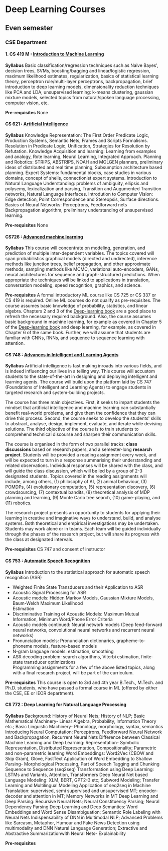 # Deep Learning Courses

## Even semester

### CSE Department

#### 1. **CS 419 M** : <u>Introduction to Machine Learning</u>
**Syllabus**
Basic classification/regression techniques such as Naive Bayes', decision trees, SVMs, boosting/bagging and linear/logistic regression, maximum likelihood estimates, regularization, basics of statistical learning theory, perceptron rule/multi-layer perceptrons, backpropagation, brief introduction to deep learning models, dimensionality reduction techniques like PCA and LDA, unsupervised learning: k-means clustering, gaussian mixture models, selected topics from natural/spoken language processing, computer vision, etc.

**Pre-requisites**
None

####  **CS 621** : <u>Artificial Intelligence</u>
**Syllabus**
Knowledge Representation: The First Order Predicate Logic, Production Systems, Semantic Nets, Frames and Scripts Formalisms. Resolution in Predicate Logic, Unification, Strategies for Resolution by Refutation. Knowledge Acquisition and learning: Learning from examples and analogy, Rote learning, Neural Learning, Integrated Approach. Planning and Robotics: STRIPS, ABSTRIPS, NOAH and MOLGEN planners, preliminary ideas of distributed and real time planning, Subsumption architecture based planning. Expert Systems: fundamental blocks, case studies in various domains, concept of shells, connectionist expert systems. Introduction to Natural Language Understanding: problems of ambiguity, ellipsis and polysemy, lexicalization and parsing, Transition and Augumented Transition networks, Natural Language Interfaces. Introdution to Computer Vision: Edge detection, Point Correspondence and Stereopsis, Surface directions. Basics of Neural Networks: Perceptrons, Feedforward nets Backpropagation algorithm, preliminary understanding of unsupervised learning.

**Pre-requisites**
None

#### **CS726** : <u>Advanced machine learning</u>
**Syllabus** 
This course will concentrate on modeling, generation, and prediction of multiple inter-dependent variables. The topics covered will span probabilistics graphical models (directed and undirected), inference methods like junction trees, belief propagation, and other approximate methods, sampling methods like MCMC, variational auto-encoders, GANs, neural architectures for sequence and graph-structured predictions. When appropriate the techniques will be linked to applications in translation, conversation modeling, speed recognition, graphics, and science.

**Pre-requisites**
A formal introductory ML course like CS 725 or CS 337 or CS 419 is required. Online ML courses do not qualify as pre-requisites. The course assumes basic knowledge of probability, statistics, and linear algebra. Chapters 2 and 3 of the [Deep-learning book](http://www.deeplearningbook.org/) are a good place to refresh the necessary required background. Also, the course assumes basic background in machine learning, for example as covered in Chapter 5 of the [Deep-learning book](http://www.deeplearningbook.org/) and deep learning, for example, as covered in Chapter 6 of the same book. Further, we will assume that students are familiar with CNNs, RNNs, and sequence to sequence learning with attention.

#### CS 748 : <u> Advances in Intelligent and Learning Agents</u>

**Syllabus**
Artificial intelligence is fast making inroads into various fields, and is indeed influencing our lives in a telling way. This course will accustom students to the state-of-the-art in designing and deploying intelligent and learning agents. The course will build upon the platform laid by CS 747 (Foundations of Intelligent and Learning Agents) to engage students in targeted research and system-building projects.

The course has three main objectives. First, it seeks to impart students the mindset that artificial intelligence and machine learning can substantially benefit real-world problems, and give them the confidence that they can drive this process. Second, the course seeks to develop the students' skills to abstract, analyse, design, implement, evaluate, and iterate while devising solutions. The third objective of the course is to train students to comprehend technical discourse and sharpen their communication skills.

The course is organised in the form of two parallel tracks:  **class discussions**  based on research papers, and a semester-long  **research project**. Students will be provided a reading assignment every week, and will be expected to turn in a response summarising their understanding and related observations. Individual responses will be shared with the class, and will guide the class discussion, which will be led by a group of 2-3 designated students. Topics covered in the reading assignments will include, among others, (1) philosophy of AI, (2) animal behaviour, (3) POMDPs, (4) evolutionary computation, (5) representation discovery, (6) crowdsourcing, (7) contextual bandits, (8) theoretical analysis of MDP planning and learning, (9) Monte Carlo tree search, (10) game-playing, and (11) robotics.

The research project presents an opportunity to students for applying their learning in creative and imaginative ways to understand, build, and analyse systems. Both theoretical and empirical investigations may be undertaken. Students may work alone or in teams. Each team will be guided individually through the phases of the research project, but will share its progress with the class at designated intervals.

**Pre-requisites**
CS 747 and consent of instructor

#### CS 753 : <u>Automatic Speech Recognition</u>
**Syllabus**
Introduction to the statistical approach for automatic speech recognition (ASR)  
* Weighted Finite State Transducers and their Application to ASR  
* Acoustic Signal Processing for ASR  
* Acoustic models: Hidden Markov Models, Gaussian Mixture Models, Baum-Welch Maximum Likelihood  
Estimation  
* Discriminative Training of Acoustic Models: Maximum Mutual Information, Minimum Word/Phone Error Criteria  
* Acoustic models continued: Neural network models (Deep feed-forward neural networks, convolutional neural networks and recurrent neural networks)  
* Pronunciation models: Pronunciation dictionaries, grapheme-to-phoneme models, feature-based models  
* N-gram language models: estimation, smoothing  
* ASR decoding problem: search algorithms, Viterbi estimation, finite-state transducer optimizations  
Programming assignments for a few of the above listed topics, along with a final research project, will be part of the curriculum.

**Pre-requisites**
This course is open to 3rd and 4th year B.Tech., M.Tech. and Ph.D. students, who have passed a formal course in ML (offered by either the CSE, EE or IEOR department).

#### CS 772 : Deep Learning for Natural Language Processing
**Syllabus** 
Background: History of Neural Nets; History of NLP; Basic Mathematical Machinery- Linear Algebra, Probability, Information Theory etc.; Basic Linguistic Machinery- Phonology, morphology, syntax, semantics Introducing Neural Computation: Perceptrons, Feedforward Neural Network and Backpropagation, Recurrent Neural Nets Difference between Classical Machine Learning and Deep Learning: Representation- Symbolic Representation, Distributed Representation, Compositionality; Parametric and non-parametric learning Word Embeddings: Word2Vec (CBOW and Skip Gram), Glove, FastText Application of Word Embedding to Shallow Parsing- Morphological Processing, Part of Speech Tagging and Chunking Sequence to Sequence (seq2seq) Transformation using Deep Learning: LSTMs and Variants, Attention, Transformers Deep Neural Net based Language Modeling: XLM, BERT, GPT2-3 etc; Subword Modeling; Transfer Learning and Multilingual Modeling Application of seq2seq in Machine Translation: supervised, semi supervised and unsupervised MT; encoder-decoder and attention in MT; Memory Networks in MT Deep Learning and Deep Parsing: Recursive Neural Nets; Neural Constituency Parsing; Neural Dependency Parsing Deep Learning and Deep Semantics: Word Embeddings and Word Sense Disambiguation; Semantic Role Labeling with Neural Nets Indispensability of DNN in Multimodal NLP; Advanced Problems like Sarcasm, Metaphor, Humour and Fake News Detection using multimodality and DNN Natural Language Generation; Extractive and Abstractive Summarizationwith Neural Nets- Explainability

**Pre-requisites**




<!--stackedit_data:
eyJoaXN0b3J5IjpbMTgwMDMyODgxNl19
-->